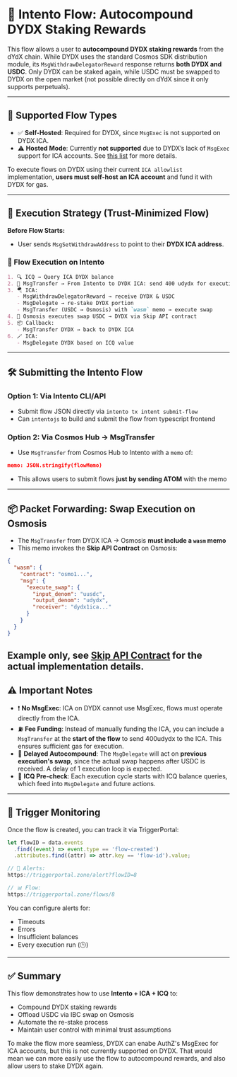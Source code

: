 # 🔁 Intento Flow: Autocompound DYDX Staking Rewards

This flow allows a user to **autocompound DYDX staking rewards** from the dYdX chain. While DYDX uses the standard Cosmos SDK distribution module, its `MsgWithdrawDelegatorReward` response returns **both DYDX and USDC**. Only DYDX can be staked again, while USDC must be swapped to DYDX on the open market (not possible directly on dYdX since it only supports perpetuals).

---

## 🔧 Supported Flow Types

- ✅ **Self-Hosted**: Required for DYDX, since `MsgExec` is not supported on DYDX ICA.
- ⚠️ **Hosted Mode**: Currently **not supported** due to DYDX’s lack of `MsgExec` support for ICA accounts. See [this list](https://dydx-rest.publicnode.com//ibc/apps/interchain_accounts/host/v1/params) for more details.

To execute flows on DYDX using their current `ICA allowlist` implementation, **users must self-host an ICA account** and fund it with DYDX for gas.

---

## 🧠 Execution Strategy (Trust-Minimized Flow)

**Before Flow Starts:**
- User sends `MsgSetWithdrawAddress` to point to their **DYDX ICA address**.

### 🔄 Flow Execution on Intento

```markdown
1. 🔍 ICQ → Query ICA DYDX balance
2. 💸 MsgTransfer → From Intento to DYDX ICA: send 400 udydx for execution fees
3. 🪂 ICA:
   - MsgWithdrawDelegatorReward → receive DYDX & USDC
   - MsgDelegate → re-stake DYDX portion
   - MsgTransfer (USDC → Osmosis) with `wasm` memo → execute swap
4. 🧪 Osmosis executes swap USDC → DYDX via Skip API contract
5. 📦 Callback:
   - MsgTransfer DYDX → back to DYDX ICA
6. 🪄 ICA:
   - MsgDelegate DYDX based on ICQ value
```

---

## 🛠️ Submitting the Intento Flow

### Option 1: Via Intento CLI/API
- Submit flow JSON directly via `intento tx intent submit-flow`
- Can `intentojs` to build and submit the flow from typescript frontend

### Option 2: Via Cosmos Hub → MsgTransfer
- Use `MsgTransfer` from Cosmos Hub to Intento with a `memo` of:

```json
memo: JSON.stringify(flowMemo)
```
- This allows users to submit flows **just by sending ATOM** with the memo

---

## 📦 Packet Forwarding: Swap Execution on Osmosis

- The `MsgTransfer` from DYDX ICA → Osmosis **must include a `wasm` memo**
- This memo invokes the **Skip API Contract** on Osmosis:

```json
{
  "wasm": {
    "contract": "osmo1...",
    "msg": {
      "execute_swap": {
        "input_denom": "uusdc",
        "output_denom": "udydx",
        "receiver": "dydx1ica..."
      }
    }
  }
}
```
Example only, see [Skip API Contract](https://github.com/skip-mev/skip-go-cosmwasm-contracts/tree/main/contracts/adapters/ibc/ibc-hooks) for the actual implementation details.
---

## ⚠️ Important Notes

- ❗ **No MsgExec**: ICA on DYDX cannot use MsgExec, flows must operate directly from the ICA.
- ⛽ **Fee Funding**: Instead of manually funding the ICA, you can include a `MsgTransfer` at the **start of the flow** to send 400udydx to the ICA. This ensures sufficient gas for execution.
- 🐌 **Delayed Autocompound**: The `MsgDelegate` will act on **previous execution's swap**, since the actual swap happens after USDC is received. A delay of 1 execution loop is expected.
- 🧮 **ICQ Pre-check**: Each execution cycle starts with ICQ balance queries, which feed into `MsgDelegate` and future actions.

---

## 🔗 Trigger Monitoring

Once the flow is created, you can track it via TriggerPortal:

```ts
let flowID = data.events
  .find((event) => event.type == 'flow-created')
  .attributes.find((attr) => attr.key == 'flow-id').value;

// 🔔 Alerts:
https://triggerportal.zone/alert?flowID=8

// 📊 Flow:
https://triggerportal.zone/flows/8
```

You can configure alerts for:
- Timeouts
- Errors
- Insufficient balances
- Every execution run (🕒)

---

## ✅ Summary

This flow demonstrates how to use **Intento + ICA + ICQ** to:
- Compound DYDX staking rewards
- Offload USDC via IBC swap on Osmosis
- Automate the re-stake process
- Maintain user control with minimal trust assumptions

To make the flow more seamless, DYDX can enabe AuthZ's MsgExec for ICA accounts, but this is not currently supported on DYDX.
That would mean we can more easily use the flow to autocompound rewards, and also allow users to stake DYDX again.
